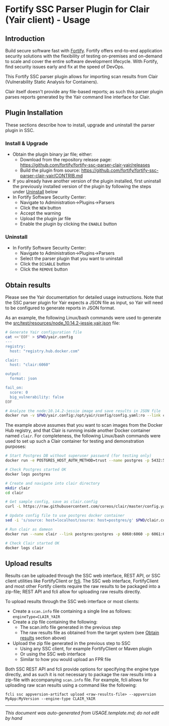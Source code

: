 
<!-- START-INCLUDE:repo-usage.md -->


<!-- START-INCLUDE:usage/h1.standard-parser-usage.md -->

<x-tag-head>
<x-tag-meta http-equiv="X-UA-Compatible" content="IE=edge"/>

<x-tag-script language="JavaScript"><!--
<X-INCLUDE url="https://cdn.jsdelivr.net/gh/highlightjs/cdn-release@10.0.0/build/highlight.min.js"/>
--></x-tag-script>

<x-tag-script language="JavaScript"><!--
<X-INCLUDE url="https://ajax.googleapis.com/ajax/libs/jquery/3.4.1/jquery.min.js" />
--></x-tag-script>

<x-tag-script language="JavaScript"><!--
<X-INCLUDE url="${gradleHelpersLocation}/spa_readme.js" />
--></x-tag-script>

<x-tag-style><!--
<X-INCLUDE url="https://cdn.jsdelivr.net/gh/highlightjs/cdn-release@10.0.0/build/styles/github.min.css" />
--></x-tag-style>

<x-tag-style><!--
<X-INCLUDE url="${gradleHelpersLocation}/spa_readme.css" />
--></x-tag-style>
</x-tag-head>

# Fortify SSC Parser Plugin for Clair (Yair client) - Usage

## Introduction


<!-- START-INCLUDE:p.marketing-intro.md -->

Build secure software fast with [Fortify](https://www.microfocus.com/en-us/solutions/application-security). Fortify offers end-to-end application security solutions with the flexibility of testing on-premises and on-demand to scale and cover the entire software development lifecycle.  With Fortify, find security issues early and fix at the speed of DevOps. 

<!-- END-INCLUDE:p.marketing-intro.md -->



<!-- START-INCLUDE:repo-intro.md -->

This Fortify SSC parser plugin allows for importing scan results from Clair (Vulnerability Static Analysis for Containers).

Clair itself doesn't provide any file-based reports; as such this parser plugin parses reports generated by the Yair command line interface for Clair.

<!-- END-INCLUDE:repo-intro.md -->


## Plugin Installation

These sections describe how to install, upgrade and uninstall the parser plugin in SSC.

### Install & Upgrade

* Obtain the plugin binary jar file; either:
     * Download from the repository release page: https://github.com/fortify/fortify-ssc-parser-clair-yair/releases
     * Build the plugin from source: https://github.com/fortify/fortify-ssc-parser-clair-yair/CONTRIB.md
* If you already have another version of the plugin installed, first uninstall the previously  installed version of the plugin by following the steps under [Uninstall](#uninstall) below
* In Fortify Software Security Center:
	* Navigate to Administration->Plugins->Parsers
	* Click the `NEW` button
	* Accept the warning
	* Upload the plugin jar file
	* Enable the plugin by clicking the `ENABLE` button
  
### Uninstall

* In Fortify Software Security Center:
     * Navigate to Administration->Plugins->Parsers
     * Select the parser plugin that you want to uninstall
     * Click the `DISABLE` button
     * Click the `REMOVE` button 

## Obtain results


<!-- START-INCLUDE:parser-obtain-results.md -->

Please see the Yair documentation for detailed usage instructions. Note that the SSC parser plugin for Yair 
expects a JSON file as input, so Yair will need to be configured to generate reports in JSON format.

As an example, the following Linux/bash commands were used to generate the 
[src/test/resources/node_10.14.2-jessie.yair.json](src/test/resources/node_10.14.2-jessie.yair.json) 
file:

```bash
# Generate Yair configuration file
cat <<'EOF' > $PWD/yair.config
---
registry:
  host: "registry.hub.docker.com"

clair:
  host: "clair:6060"

output:
  format: json

fail_on:
  score: 0
  big_vulnerability: false
EOF

# Analyze the node:10.14.2-jessie image and save results in JSON file
docker run -v $PWD/yair.config:/opt/yair/config/config.yaml:ro --link clair:clair yfoelling/yair node:10.14.2-jessie > node_10.14.2-jessie.yair.json
```

The example above assumes that you want to scan images from the Docker Hub registry, and that Clair is running inside
another Docker container named `clair`. For completeness, the following Linux/bash commands were used to set up
such a Clair container for testing and demonstration purposes:

```bash
# Start Postgres DB without superuser password (for testing only)
docker run -e POSTGRES_HOST_AUTH_METHOD=trust --name postgres -p 5432:5432 -d postgres

# Check Postgres started OK
docker logs postgres

# Create and navigate into clair directory
mkdir clair
cd clair

# Get sample config, save as clair.config
curl -L https://raw.githubusercontent.com/coreos/clair/master/config.yaml.sample -o $PWD/clair.config

# Update config file to use postgres docker container
sed -i 's/source: host=localhost/source: host=postgres/g' $PWD/clair.config

# Run clair as dameon
docker run --name clair --link postgres:postgres -p 6060:6060 -p 6061:6061 -v $PWD/clair.config:/config/config.yaml -d quay.io/coreos/clair:latest -config=/config/config.yaml

# Check Clair started OK
docker logs clair
```

<!-- END-INCLUDE:parser-obtain-results.md -->


## Upload results

Results can be uploaded through the SSC web interface, REST API, or SSC client utilities like FortifyClient or [fcli](https://github.com/fortify-ps/fcli). The SSC web interface, FortifyClient and most other Fortify clients require the raw results to be packaged into a zip-file; REST API and fcli allow for uploading raw results directly.

To upload results through the SSC web interface or most clients:

* Create a `scan.info` file containing a single line as follows:   
     `engineType=CLAIR_YAIR`
* Create a zip file containing the following:
	* The scan.info file generated in the previous step
	* The raw results file as obtained from the target system (see [Obtain results](#obtain-results) section above)
* Upload the zip file generated in the previous step to SSC
	* Using any SSC client, for example FortifyClient or Maven plugin
	* Or using the SSC web interface
	* Similar to how you would upload an FPR file
	
Both SSC REST API and fcli provide options for specifying the engine type directly, and as such it is not necessary to package the raw results into a zip-file with accompanying `scan.info` file. For example, fcli allows for uploading raw scan results using a command like the following:

`fcli ssc appversion-artifact upload <raw-results-file> --appversion MyApp:MyVersion --engine-type CLAIR_YAIR`

<!-- END-INCLUDE:usage/h1.standard-parser-usage.md -->


<!-- END-INCLUDE:repo-usage.md -->


---

*This document was auto-generated from USAGE.template.md; do not edit by hand*
